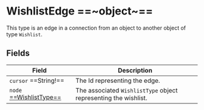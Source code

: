 # WishlistEdge ==~object~==

This type is an edge in a connection from an object to another object of type `Wishlist`.

## Fields

| Field                                         | Description                                                     |
| ----------------------------------------------| --------------------------------------------------------------- |
| `cursor`  ==String!==                         | The Id representing the edge.                                   |
| `node` [ ==WishlistType== ](wishlist-type.md) | The associated `WishlistType` object representing the wishlist. |

